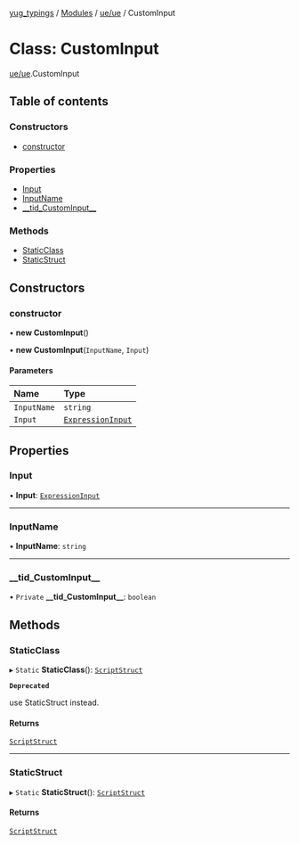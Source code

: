 [yug_typings](../README.md) / [Modules](../modules.md) / [ue/ue](../modules/ue_ue.md) / CustomInput

# Class: CustomInput

[ue/ue](../modules/ue_ue.md).CustomInput

## Table of contents

### Constructors

- [constructor](ue_ue.CustomInput.md#constructor)

### Properties

- [Input](ue_ue.CustomInput.md#input)
- [InputName](ue_ue.CustomInput.md#inputname)
- [\_\_tid\_CustomInput\_\_](ue_ue.CustomInput.md#__tid_custominput__)

### Methods

- [StaticClass](ue_ue.CustomInput.md#staticclass)
- [StaticStruct](ue_ue.CustomInput.md#staticstruct)

## Constructors

### constructor

• **new CustomInput**()

• **new CustomInput**(`InputName`, `Input`)

#### Parameters

| Name | Type |
| :------ | :------ |
| `InputName` | `string` |
| `Input` | [`ExpressionInput`](ue_ue.ExpressionInput.md) |

## Properties

### Input

• **Input**: [`ExpressionInput`](ue_ue.ExpressionInput.md)

___

### InputName

• **InputName**: `string`

___

### \_\_tid\_CustomInput\_\_

• `Private` **\_\_tid\_CustomInput\_\_**: `boolean`

## Methods

### StaticClass

▸ `Static` **StaticClass**(): [`ScriptStruct`](ue_ue.ScriptStruct.md)

**`Deprecated`**

use StaticStruct instead.

#### Returns

[`ScriptStruct`](ue_ue.ScriptStruct.md)

___

### StaticStruct

▸ `Static` **StaticStruct**(): [`ScriptStruct`](ue_ue.ScriptStruct.md)

#### Returns

[`ScriptStruct`](ue_ue.ScriptStruct.md)
